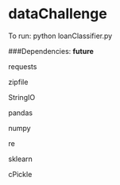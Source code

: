 # dataChallenge
To run: python loanClassifier.py

###Dependencies: 
__future__
 
requests
 
zipfile

StringIO

pandas
 
numpy

re
 
sklearn
 
cPickle

 
